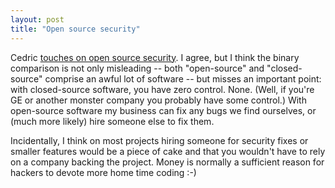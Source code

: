 ```yaml
---
layout: post
title: "Open source security"
---
```




Cedric <a href="http://freeroller.net/page/cbeust/20021126">touches on open source security</a>. I agree, but I think the binary comparison is not only misleading -- both "open-source" and "closed-source" comprise an awful lot of software -- but misses an important point: with closed-source software, you have zero control. None. (Well, if you're GE or another monster company you probably have some control.) With open-source software my business can fix any bugs we find ourselves, or (much more likely) hire someone else to fix them.

<p>Incidentally, I think on most projects hiring someone for security fixes or smaller features would be a piece of cake and that you wouldn't have to rely on a company backing the project. Money is normally a sufficient reason for hackers to devote more home time coding :-)</p>


